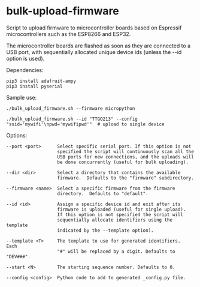# bulk-upload-firmware

Script to upload firmware to microcontroller boards based on Espressif
microcontrollers such as the ESP8266 and ESP32.

The microcontroller boards are flashed as soon as they are connected
to a USB port, with sequentially allocated unique device ids (unless the
--id option is used).

Dependencies:

    pip3 install adafruit-ampy
    pip3 install pyserial

Sample use:

    ./bulk_upload_firmware.sh --firmware micropython

    ./bulk_upload_firmware.sh --id "TTGO213" --config "ssid='mywifi'\npwd='mywifipwd'"  # upload to single device

Options:

    --port <port>      Select specific serial port. If this option is not
                       specified the script will continuously scan all the
                       USB ports for new connections, and the uploads will
                       be done concurrently (useful for bulk uploading).

    --dir <dir>        Select a directory that contains the available
                       firmware.  Defaults to the "firmware" subdirectory.

    --firmware <name>  Select a specific firmware from the firmware
                       directory.  Defaults to "default".

    --id <id>          Assign a specific device id and exit after its
                       firmware is uploaded (useful for single upload).
                       If this option is not specified the script will
                       sequentially allocate identifiers using the template
                       indicated by the --template option).

    --template <T>     The template to use for generated identifiers.  Each
                       "#" will be replaced by a digit. Defaults to "DEV###".

    --start <N>        The starting sequence number. Defaults to 0.

    --config <config>  Python code to add to generated _config.py file.
